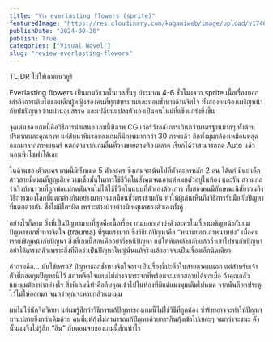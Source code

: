 ```yaml
---
title: "รีวิว everlasting flowers (sprite)"
featuredImage: "https://res.cloudinary.com/kagamiweb/image/upload/v1746027494/blog.coregamehd.com/review-everlasting-flowers.jpg"
publishDate: "2024-09-30"
publish: True
categories: ["Visual Novel"]
slug: "review-everlasting-flowers"
---
```



TL;DR ไม่ใช่เกมแนวยูริ

Everlasting flowers เป็นเกมวิชวลโนเวลสั้นๆ ประมาณ 4-6 ชั่วโมงจาก sprite เนื้อเรื่องบอกเล่าถึงการเติบโตของเด็กผู้หญิงสองคนที่ทุกข์ทรมานและบอบช้ำทางด้านจิตใจ ทั้งสองคนต้องเผชิญหน้ากับปมปัญหา ข้ามผ่านอุปสรรค และเปลี่ยนแปลงตัวเองเป็นคนใหม่ที่แข็งแกร่งยิ่งขึ้น

จุดเด่นของเกมนี้คือวิธีการนำเสนอ เกมนี้มีภาพ CG เว่อร์วังอลังการเกินกว่ามาตรฐานมากๆ ทั้งด้านปริมาณและคุณภาพ แค่สิบนาทีแรกของเกมก็มีภาพมากกว่า 30 ภาพแล้ว อีกทั้งมุมกล้องเหมือนหลุดออกมาจากภาพยนตร์ แตกต่างจากเกมอื่นที่วางขายตามท้องตลาด เรียกได้ว่าสามารถกด Auto แล้วนอนพิงโซฟาได้เลย

ในด้านของตัวละคร เกมนี้มีทั้งหมด 5 ตัวละคร ซึ่งเกมจะเน้นไปที่ตัวละครหลัก 2 คน ได้แก่ มินะ เด็กสาวสายมืดมนที่สูญเสียความเชื่อมั่นในการใช้ชีวิตในสังคมจนเอาแต่หมกตัวอยู่ในห้อง และรัน สาวแกลร่าเริงบ้านรวยที่ถูกพ่อแม่กดดันจนไม่ได้ใช้ชีวิตในแบบที่ตัวเองต้องการ ทั้งสองคนมีลักษณะนิสัยรวมถึงวิธีการมองโลกที่แตกต่างกันอย่างมากจนเหมือนขั้วตรงข้ามกัน ทำให้ผู้เล่นเห็นถึงวิธีการรับมือกับปัญหาที่แตกต่างกัน ซึ่งไม่มีใครผิด เพราะต่างฝ่ายต่างมีเหตุผลของตัวเองทั้งคู่

อย่างไรก็ตาม สิ่งที่เป็นปัญหามากที่สุดคือเนื้อเรื่อง เกมบอกเล่าว่าตัวละครในเรื่องเผชิญหน้ากับปมปัญหาชอกช้ำทางจิตใจ (trauma) ที่รุนแรงมาก ซึ่งวิธีแก้ปัญหาคือ “หนามยอกเอาหนามบ่ง” เมื่อคนเราเผชิญหน้ากับปัญหา สิ่งที่เกมนี้สอนคืออย่าวิ่งหนีปัญหา แต่ให้หันหลังกลับแล้ววิ่งเข้าไปชนกับปัญหา อย่าได้เกรงกลัวเพราะสิ่งที่คิดว่าเป็นปัญหาใหญ่นั้นแท้จริงแล้วอาจจะเป็นเรื่องเล็กนิดเดียว

คำถามคือ... มันใช่เหรอ? ปัญหาชอกช้ำทางจิตใจอาจเป็นเรื่องขี้ปะติ๋วในสายตาคนนอก แต่สำหรับเจ้าตัวที่กอดกุมปัญหานี้ไว้ สภาพจิตใจแทบไม่ต่างจากระจกที่พร้อมจะแตกสลายได้ทุกเมื่อ ถ้าคุณกลัวแมงมุมต้องทำอย่างไร สิ่งที่เกมนี้ทำคือถีบคุณเข้าไปในห้องที่มีแต่แมงมุมเต็มไปหมด จากนั้นล็อคประตูไว้ไม่ให้ออกมา จนกว่าคุณจะหายกลัวแมงมุม

ผมไม่ใช่นักจิตวิทยา แต่ผมรู้สึกว่าวิธีการแก้ปัญหาของเกมนี้ไม่ใช่วิธีที่ถูกต้อง ซ้ำร้ายอาจจะทำให้ปัญหาบานปลายยิ่งกว่าเดิมด้วย คนที่แพ้กุ้งไม่สามารถแก้ปัญหาด้วยการกินกุ้งเข้าไปเยอะๆ จนกว่าจะชนะ ดังนั้นผมจึงไม่รู้สึก “อิน” กับตอนจบของเกมนี้สักเท่าไร
